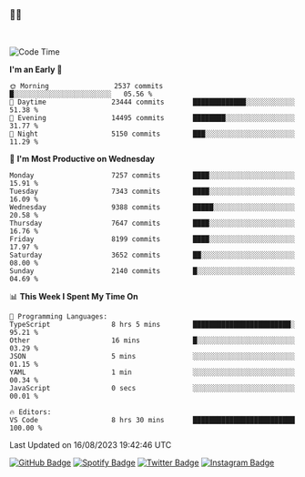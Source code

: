 ### 🤙🍺

<!-- <a href="https://github-readme-stats.vercel.app/api?username=hzak2xx&count_private=true&show_icons=true&theme=dracula">
  <img align="center" src="https://github-readme-stats.vercel.app/api?username=hzak2xx&count_private=true&show_icons=true&theme=dracula" />
</a>
</br> -->
</br>

<!--START_SECTION:waka-->
![Code Time](http://img.shields.io/badge/Code%20Time-2%2C708%20hrs%2046%20mins-blue)

**I'm an Early 🐤** 

```text
🌞 Morning                2537 commits        █░░░░░░░░░░░░░░░░░░░░░░░░   05.56 % 
🌆 Daytime                23444 commits       █████████████░░░░░░░░░░░░   51.38 % 
🌃 Evening                14495 commits       ████████░░░░░░░░░░░░░░░░░   31.77 % 
🌙 Night                  5150 commits        ███░░░░░░░░░░░░░░░░░░░░░░   11.29 % 
```
📅 **I'm Most Productive on Wednesday** 

```text
Monday                   7257 commits        ████░░░░░░░░░░░░░░░░░░░░░   15.91 % 
Tuesday                  7343 commits        ████░░░░░░░░░░░░░░░░░░░░░   16.09 % 
Wednesday                9388 commits        █████░░░░░░░░░░░░░░░░░░░░   20.58 % 
Thursday                 7647 commits        ████░░░░░░░░░░░░░░░░░░░░░   16.76 % 
Friday                   8199 commits        ████░░░░░░░░░░░░░░░░░░░░░   17.97 % 
Saturday                 3652 commits        ██░░░░░░░░░░░░░░░░░░░░░░░   08.00 % 
Sunday                   2140 commits        █░░░░░░░░░░░░░░░░░░░░░░░░   04.69 % 
```


📊 **This Week I Spent My Time On** 

```text
💬 Programming Languages: 
TypeScript               8 hrs 5 mins        ████████████████████████░   95.21 % 
Other                    16 mins             █░░░░░░░░░░░░░░░░░░░░░░░░   03.29 % 
JSON                     5 mins              ░░░░░░░░░░░░░░░░░░░░░░░░░   01.15 % 
YAML                     1 min               ░░░░░░░░░░░░░░░░░░░░░░░░░   00.34 % 
JavaScript               0 secs              ░░░░░░░░░░░░░░░░░░░░░░░░░   00.01 % 

🔥 Editors: 
VS Code                  8 hrs 30 mins       █████████████████████████   100.00 % 
```


 Last Updated on 16/08/2023 19:42:46 UTC
<!--END_SECTION:waka-->

[![GitHub Badge](https://img.shields.io/badge/GitHub-100000?style=for-the-badge&logo=github&logoColor=white)](https://github.com/hzak2xx)
[![Spotify Badge](https://img.shields.io/badge/Spotify-1ED760?&style=for-the-badge&logo=spotify&logoColor=white)](https://open.spotify.com/user/uf90s6sbbh75a1mt44clkhkvf)
[![Twitter Badge](https://img.shields.io/badge/Twitter-1DA1F2?style=for-the-badge&logo=twitter&logoColor=white)](https://twitter.com/hzak2xx)
[![Instagram Badge](https://img.shields.io/badge/Instagram-E4405F?style=for-the-badge&logo=instagram&logoColor=white)](https://www.instagram.com/hzak2xx/)
